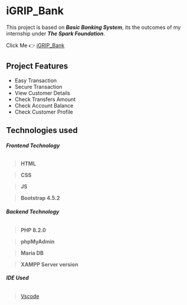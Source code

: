 # iGRIP_Bank
This project is based on *__Basic Banking System__*, its the outcomes of my internship under *__The Spark Foundation__*.

Click Me  :point_right: [ iGRIP_Bank ](igrip-international.000webhostapp.com)

## __Project Features__

- Easy Transaction
- Secure Transaction
- View Customer Details
- Check Transfers Amount
- Check Account Balance
- Check Customer Profile

## __Technologies used__

###### **_Frontend Technology_** 

> **HTML**

> **CSS**

> **JS**
 
> **Bootstrap 4.5.2**

###### **_Backend Technology_**

> **PHP 8.2.0**

> **phpMyAdmin**

> **Maria DB**

> **XAMPP Server version**


###### **_IDE Used_**

> [ Vscode ](https://code.visualstudio.com/) 
